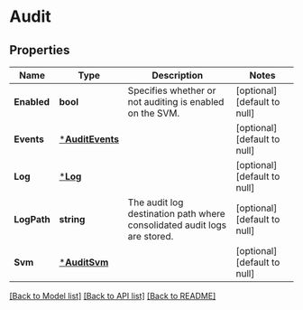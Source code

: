 # Audit

## Properties
Name | Type | Description | Notes
------------ | ------------- | ------------- | -------------
**Enabled** | **bool** | Specifies whether or not auditing is enabled on the SVM. | [optional] [default to null]
**Events** | [***AuditEvents**](audit_events.md) |  | [optional] [default to null]
**Log** | [***Log**](log.md) |  | [optional] [default to null]
**LogPath** | **string** | The audit log destination path where consolidated audit logs are stored. | [optional] [default to null]
**Svm** | [***AuditSvm**](audit_svm.md) |  | [optional] [default to null]

[[Back to Model list]](../README.md#documentation-for-models) [[Back to API list]](../README.md#documentation-for-api-endpoints) [[Back to README]](../README.md)


